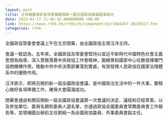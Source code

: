 ```yaml
---
layout: post
title: 汪洋稱要做好各項準備確保新一屆全國政協會議圓滿成功
date: 2023-01-17 21:46:16.000000000 +08:00
link: https://news.rthk.hk/rthk/ch/component/k2/1684307-20230117.htm
categories: rthk
---
```


全國政協常委會會議上午在北京閉幕，由全國政協主席汪洋主持。

會議一致認為，五年來，全國政協及常委會堅持以習近平新時代中國特色社會主義思想為指導，深入貫徹落實中央政協工作會精神，圍繞黨和國家中心任務發揮專門協商機構作用，推動中共中央決策部署落到實處，有效發揮人民政協在國家治理體系中的優勢作用。

汪洋表示，即將召開的新一屆全國政協會議，是中國政治生活中的一件大事，要精心做好各項準備工作，確保大會圓滿成功。

閉幕會通過有關召開新一屆全國政協會議第一次會議的決定、議程和日程草案，以及參加單位、委員名額和委員人選名單，亦通過政協全國委員會常務委員會工作報告等，並增補國台辦前主任劉結一為全國政協委員、外事委員會副主任。
